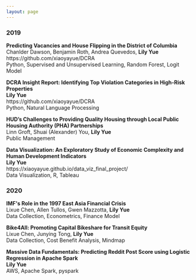 ```yaml
---
layout: page
---
```


<h3>
    <a name='2019'></a> 2019
</h3>
<div class="media">
    <div class="media-body">
       <p class="media-heading">
          <strong>Predicting Vacancies and House Flipping in the District of Columbia</strong><br />
          Chanlder Dawson, Benjamin Roth,  Andrea Quevedos, <b>Lily Yue </b> <br />
           https://github.com/xiaoyayue/DCRA <br />
          Python, Supervised and Unsupervised Learning, Random Forest, Logit Model <br />
       </p>
    </div>
</div>
<div class="media">
    <div class="media-body">
       <p class="media-heading">
          <strong>DCRA Insight Report: Identifying Top Violation Categories in High-Risk Properties</strong><br />
          <b>Lily Yue </b> <br />
           https://github.com/xiaoyayue/DCRA <br />
          Python, Natural Language Processing <br />
       </p>
    </div>
</div>
<div class="media">
    <div class="media-body">
       <p class="media-heading">
          <strong>HUD’s Challenges to Providing Quality Housing through Local Public Housing Authority (PHA) Partnerships
</strong><br />
           Linn Groft, Shuai (Alexander) You, <b>Lily Yue</b><br />
          Public Management <br />
       </p>
    </div>
</div>
<div class="media">
    <div class="media-body">
       <p class="media-heading">
          <strong>Data Visualization: An Exploratory Study of Economic Complexity and Human Development Indicators</strong><br />
          <b>Lily Yue</b>  <br />
          https://xiaoyayue.github.io/data_viz_final_project/ <br />
          Data Visualization, R, Tableau<br />
       </p>
    </div>
</div>

<h3>
    <a name='2020'></a> 2020
</h3>
<div class="media">
    <div class="media-body">
        <strong>IMF's Role in the 1997 East Asia Financial Crisis</strong><br />
          Lixue Chen, Allen Tullos, Gwen Mazzotta, <b>Lily Yue</b><br />
          Data Collection, Econometrics, Finance Model <br />
        </p>
    </div>
</div>
<div class="media">
    <div class="media-body">
        <strong>Bike4All: Promoting Capital Bikeshare for Transit Equity</strong><br />
          Lixue Chen, Junying Tong, <b>Lily Yue</b><br />
          Data Collection, Cost Benefit Analysis, Mindmap <br />
        </p>
    </div>
</div>
<div class="media">
    <div class="media-body">
       <p class="media-heading">
           <strong>Massive Data Fundamentals: Predicting Reddit Post Score using Logistic Regression in Apache Spark</strong><br />
          <b>Lily Yue</b> <br />
          AWS, Apache Spark, pyspark <br />
       </p>
    </div>
</div>
